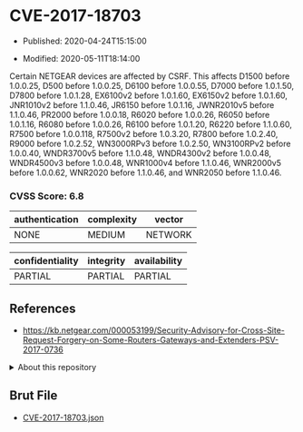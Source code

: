 # CVE-2017-18703

- Published: 2020-04-24T15:15:00

- Modified: 2020-05-11T18:14:00

Certain NETGEAR devices are affected by CSRF. This affects D1500 before 1.0.0.25, D500 before 1.0.0.25, D6100 before 1.0.0.55, D7000 before 1.0.1.50, D7800 before 1.0.1.28, EX6100v2 before 1.0.1.60, EX6150v2 before 1.0.1.60, JNR1010v2 before 1.1.0.46, JR6150 before 1.0.1.16, JWNR2010v5 before 1.1.0.46, PR2000 before 1.0.0.18, R6020 before 1.0.0.26, R6050 before 1.0.1.16, R6080 before 1.0.0.26, R6100 before 1.0.1.20, R6220 before 1.1.0.60, R7500 before 1.0.0.118, R7500v2 before 1.0.3.20, R7800 before 1.0.2.40, R9000 before 1.0.2.52, WN3000RPv3 before 1.0.2.50, WN3100RPv2 before 1.0.0.40, WNDR3700v5 before 1.1.0.48, WNDR4300v2 before 1.0.0.48, WNDR4500v3 before 1.0.0.48, WNR1000v4 before 1.1.0.46, WNR2000v5 before 1.0.0.62, WNR2020 before 1.1.0.46, and WNR2050 before 1.1.0.46.

### CVSS Score: **6.8**

| authentication | complexity | vector |
| --- | --- | --- |
| NONE | MEDIUM | NETWORK |

| confidentiality | integrity | availability |
| --- | --- | --- |
| PARTIAL | PARTIAL | PARTIAL |

## References

* https://kb.netgear.com/000053199/Security-Advisory-for-Cross-Site-Request-Forgery-on-Some-Routers-Gateways-and-Extenders-PSV-2017-0736

<details>
<summary>About this repository</summary> 

  This repository is part of the project [Live Hack CVE](https://github.com/Live-Hack-CVE). Main website can be found [www.live-hack.org](https://www.live-hack.org) 
  
  Made by [Sn0wAlice](https://github.com/Sn0wAlice) for the people that care about security and need to have a feed of the latest CVEs. Hope you enjoy it, don't forget to star the repo and follow me on [Twitter](https://twitter.com/Sn0wAlice) and [Github](https://github.com/Sn0wAlice). And that is my [personnal website](https://www.alice-snow.me/)

  - [Home Page](https://github.com/Live-Hack-CVE)
  - [Framework](https://github.com/Live-Hack-CVE/cve-framework)
  - [CVE database](https://github.com/Live-Hack-CVE/full_database)
  - [Changelog](https://github.com/Live-Hack-CVE/Changelog)
</details>

## Brut File

* [CVE-2017-18703.json](https://raw.githubusercontent.com/Live-Hack-CVE/full_database/main/cves/2017/CVE-2017-18703.json)

